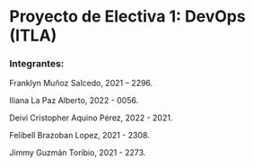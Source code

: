 # Proyecto de Electiva 1: DevOps (ITLA)

### Integrantes:
Franklyn Muñoz Salcedo, 2021 – 2296.

Iliana La Paz Alberto, 2022 - 0056.

Deivi Cristopher Aquino Pérez, 2022 - 2021.

Felibell Brazoban Lopez, 2021 - 2308.

Jimmy Guzmán Toribio, 2021 - 2273.
